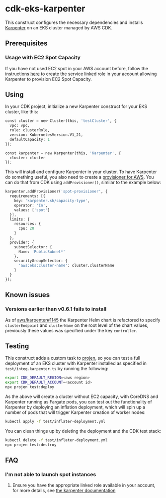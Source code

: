 # cdk-eks-karpenter

This construct configures the necessary dependencies and installs [Karpenter](https://karpenter.sh)
on an EKS cluster managed by AWS CDK.

## Prerequisites

### Usage with EC2 Spot Capacity

If you have not used EC2 spot in your AWS account before, follow the instructions
[here](https://karpenter.sh/v0.6.3/getting-started/#create-the-ec2-spot-service-linked-role) to create
the service linked role in your account allowing Karpenter to provision EC2 Spot Capacity.

## Using

In your CDK project, initialize a new Karpenter construct for your EKS cluster, like this:

```python
const cluster = new Cluster(this, 'testCluster', {
  vpc: vpc,
  role: clusterRole,
  version: KubernetesVersion.V1_21,
  defaultCapacity: 1
});

const karpenter = new Karpenter(this, 'Karpenter', {
  cluster: cluster
});
```

This will install and configure Karpenter in your cluster. To have Karpenter do something useful, you
also need to create a [provisioner for AWS](https://karpenter.sh/v0.6.3/aws/provisioning/). You can
do that from CDK using `addProvisioner()`, similar to the example below:

```python
karpenter.addProvisioner('spot-provisioner', {
  requirements: [{
    key: 'karpenter.sh/capacity-type',
    operator: 'In',
    values: ['spot']
  }],
  limits: {
    resources: {
      cpu: 20
    }
  },
  provider: {
    subnetSelector: {
      Name: 'PublicSubnet*'
    },
    securityGroupSelector: {
      'aws:eks:cluster-name': cluster.clusterName
    }
  }
});
```

## Known issues

### Versions earlier than v0.6.1 fails to install

As of [aws/karpenter#1145](https://github.com/aws/karpenter/pull/1145) the Karpenter Helm chart is
refactored to specify `clusterEndpoint` and `clusterName` on the root level of the chart values, previously
these values was specified under the key `controller`.

## Testing

This construct adds a custom task to [projen](https://projen.io/), so you can test a full deployment
of an EKS cluster with Karpenter installed as specified in `test/integ.karpenter.ts` by running the
following:

```sh
export CDK_DEFAULT_REGION=<aws region>
export CDK_DEFAULT_ACCOUNT=<account id>
npx projen test:deploy
```

As the above will create a cluster without EC2 capacity, with CoreDNS and Karpenter running as Fargate
pods, you can test out the functionality of Karpenter by deploying an inflation deployment, which will
spin up a number of pods that will trigger Karpenter creation of worker nodes:

```sh
kubectl apply -f test/inflater-deployment.yml
```

You can clean things up by deleting the deployment and the CDK test stack:

```sh
kubectl delete -f test/inflater-deployment.yml
npx projen test:destroy
```

## FAQ

### I'm not able to launch spot instances

1. Ensure you have the appropriate linked role available in your account, for more details,
   see [the karpenter documentation](https://karpenter.sh/v0.6.3/getting-started/#create-the-ec2-spot-service-linked-role)
